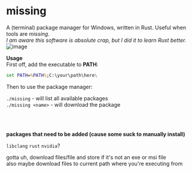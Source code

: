 # missing
A (terminal) package manager for Windows, written in Rust. Useful when tools are *missing*.<br/>
*I am aware this software is absolute crap, but I did it to learn Rust better.*
![image](https://github.com/alvin677/missing/assets/112005397/206a5346-23bd-4438-ba71-ff79c2a48faa)


**Usage**<br/>
First off, add the executable to **PATH**:
```bat
set PATH=%PATH%;C:\your\path\here\
```

Then to use the package manager:

`./missing` - will list all available packages<br/>
`./missing <name>` - will download the package<br/>

<br/><br/>

**packages that need to be added (cause some suck to manually install)**

`libclang`
`rust`
`nvidia`?

gotta uh, download files/file and store if it's not an exe or msi file<br/>
also maybe download files to current path where you're executing from
